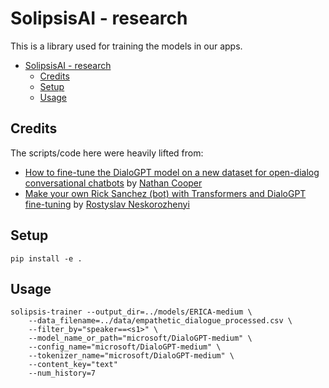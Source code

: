 # SolipsisAI - research

This is a library used for training the models in our apps.

- [SolipsisAI - research](#solipsisai---research)
  - [Credits](#credits)
  - [Setup](#setup)
  - [Usage](#usage)

## Credits

The scripts/code here were heavily lifted from:

- [How to fine-tune the DialoGPT model on a new dataset for open-dialog conversational chatbots](https://github.com/ncoop57/i-am-a-nerd/blob/master/_notebooks/2020-05-12-chatbot-part-1.ipynb) by [Nathan Cooper](https://github.com/ncoop57)
- [Make your own Rick Sanchez (bot) with Transformers and DialoGPT fine-tuning](https://colab.research.google.com/drive/15wa925dj7jvdvrz8_z3vU7btqAFQLVlG) by [Rostyslav Neskorozhenyi](https://www.linkedin.com/in/slanj)

## Setup

```shell
pip install -e .
```

## Usage

```shell
solipsis-trainer --output_dir=../models/ERICA-medium \
    --data_filename=../data/empathetic_dialogue_processed.csv \
    --filter_by="speaker==<s1>" \
    --model_name_or_path="microsoft/DialoGPT-medium" \
    --config_name="microsoft/DialoGPT-medium" \
    --tokenizer_name="microsoft/DialoGPT-medium" \
    --content_key="text"
    --num_history=7
```